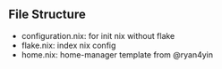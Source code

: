 ## File Structure
- configuration.nix: for init nix without flake
- flake.nix: index nix config
- home.nix: home-manager template from @ryan4yin
